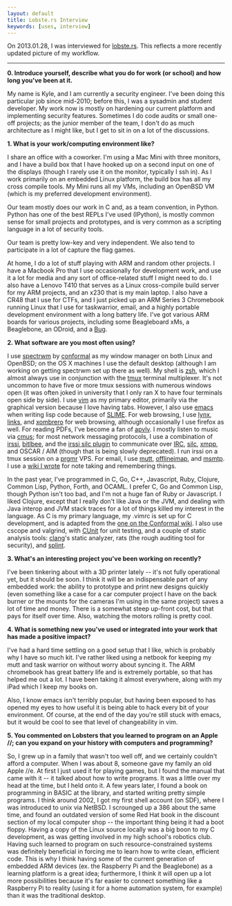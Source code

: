 ```yaml
---
layout: default
title: Lobste.rs Interview
keywords: [uses, interview]
---
```


On 2013.01.28, I was interviewed for [lobste.rs](https://lobste.rs/). This
reflects a more recently updated picture of my workflow.

- - -

**0. Introduce yourself, describe what you do for work (or school) and
how long you've been at it.**

My name is Kyle, and I am currently a security engineer. I've been
doing this particular job since mid-2010; before this, I was a
sysadmin and student developer. My work now is mostly on hardening our
current platform and implementing security features. Sometimes I do
code audits or small one-off projects; as the junior member of the
team, I don't do as much architecture as I might like, but I get to
sit in on a lot of the discussions.

**1. What is your work/computing environment like?**

I share an office with a coworker. I'm using a Mac Mini with three
monitors, and I have a build box that I have hooked up on a second
input on one of the displays (though I rarely use it on the monitor,
typically I ssh in). As I work primarily on an embedded Linux
platform, the build box has all my cross compile tools. My Mini runs
all my VMs, including an OpenBSD VM (which is my preferred development
environment).

Our team mostly does our work in C and, as a team convention, in
Python. Python has one of the best REPLs I've used (IPython), is
mostly common sense for small projects and prototypes, and is very
common as a scripting language in a lot of security tools.

Our team is pretty low-key and very independent. We also tend to
participate in a lot of capture the flag games.

At home, I do a lot of stuff playing with ARM and random other
projects. I have a Macbook Pro that I use occasionally for development
work, and use it a lot for media and any sort of office-related
stuff I might need to do. I also have a Lenovo T410 that serves as a
Linux cross-compile build server for my ARM projects, and an x230 that
is my main laptop. I also have a CR48 that I use for CTFs, and I just
picked up an ARM Series 3 Chromebook running Linux that I use for
taskwarrior, email, and a highly portable development
environment with a long battery life. I've got various ARM boards for
various projects, including some Beagleboard xMs, a Beaglebone, an
ODroid, and a [Bug](http://buglabs.net).

**2. What software are you most often using?**

I use [spectrwm](http://opensource.conformal.com/wiki/spectrwm/) by
[conformal](http://www.conformal.com) as my window manager on both
Linux and OpenBSD; on the OS X machines I use the default desktop
(although I am working on getting spectrwm set up there as well). My
shell is [zsh](http://www.zsh.org), which I almost always use in
conjunction with the [tmux](http://tmux.sourceforge.net) terminal
multiplexer.  It's not uncommon to have five or more tmux sessions
with numerous windows open (it was often joked in university that I
only ran X to have four terminals open side by side). I use
[vim](http://www.vim.org/) as my primary editor, primarily via the
graphical version because I love having tabs. However, I also use
[emacs](http://www.gnu.org/software/emacs/) when writing lisp code
because of [SLIME](http://common-lisp.net/project/slime/). For web
browsing, I use [lynx](http://lynx.isc.org/),
[links](http://www.jikos.cz/~mikulas/links/), and
[xombrero](http://opensource.conformal.com/wiki/xombrero/) for web
browsing, although occasionally I use firefox as well.  For reading
PDFs, I've become a fan of
[apvlv](http://naihe2010.github.com/apvlv/). I mostly listen to music
via [cmus](http://cmus.sourceforge.net/); for most network messaging
protocols, I use a combination of [irssi](http://www.irssi.org/),
[bitlbee](http://www.bitlbee.org/main.php/news.r.html), and the
[irssi silc plugin](http://silcnet.org/) to communicate over
[IRC](http://www.ietf.org/rfc/rfc1459.txt),
[silc](http://silcnet.org/), [xmpp](http://www.xmpp.org/), and OSCAR /
AIM (though that is being slowly deprecated). I run irssi on a tmux
session on a [prgmr](http://www.prgmr.com/) VPS. For email, I use
[mutt](http://www.mutt.org), [offlineimap](http://offlineimap.org),
and [msmtp](http://msmtp.sourceforge.net/). I use a
[wiki I wrote](https://github.com/gokyle/gowik) for note taking and
remembering things.

In the past year, I've programmed in C, Go, C++, Javascript, Ruby,
Clojure, Common Lisp, Python, Forth, and OCAML. I prefer C, Go and
Common Lisp, though Python isn't too bad, and I'm not a huge fan of
Ruby or Javascript. I liked Clojure, except that I really don't like
Java or the JVM, and dealing with Java interop and JVM stack traces
for a lot of things killed my interest in the language.
As C is my primary language, my .vimrc is set up for C development,
and is adapted from the
[one on the Conformal wiki](https://opensource.conformal.com/wiki/vim). I
also use cscope and valgrind, with
[CUnit](http://cunit.sourceforge.net) for unit testing, and a couple
of static analysis tools: [clang](http://clang.llvm.org)'s static
analyzer, rats (the rough auditing tool for security), and
[splint](http://www.splint.org/).

**3. What's an interesting project you've been working on recently?**

I've been tinkering about with a 3D printer lately -- it's not fully
operational yet, but it should be soon. I think it will be
an indispensable part of any embedded work: the ability to prototype
and print new designs quickly (even something like a case for a car
computer project I have on the back burner or the mounts for the
cameras I'm using in the same project) saves a lot of time and
money. There is a somewhat steep up-front cost, but that pays for
itself over time. Also, watching the motors rolling is pretty cool.

**4. What is something new you've used or integrated into your work
that has made a positive impact?**

I've had a hard time settling on a good setup that I like, which is
probably why I have so much kit. I've rather liked using a netbook for
keeping my mutt and task warrior on without worry about syncing
it. The ARM chromebook has great battery life and is extremely
portable, so that has helped me out a lot. I have been taking it
almost everywhere, along with my iPad which I keep my books on.

Also, I know emacs isn't terribly popular, but having been exposed to
has opened my eyes to how useful it is being able to hack every bit of
your environment. Of course, at the end of the day you're still stuck
with emacs, but it would be cool to see that level of changeability in
vim.

**5. You commented on Lobsters that you learned to program on an Apple                      
//; can you expand on your history with computers and programming?**

So, I grew up in a family that wasn't too well off, and we certainly
couldn't afford a computer. When I was about 8, someone gave my family
an old Apple //e. At first I just used it for playing games, but I
found the manual that came with it -- it talked about how to write
programs. It was a little over my head at the time, but I held onto
it. A few years later, I found a book on programming in BASIC at the
library, and started writing pretty simple programs. I think around
2002, I got my first shell account (on SDF), where I was introduced to
unix via NetBSD. I scrounged up a 386 about the same time, and found
an outdated version of some Red Hat book in the discount section of my
local computer shop -- the important thing being it had a boot
floppy. Having a copy of the Linux source locally was a big boon to my
C development, as was getting involved in my high school's robotics
club. Having such learned to program on such resource-constrained
systems was definitely beneficial in forcing me to learn how to write
clean, efficient code. This is why I think having some of the current
generation of embedded ARM devices (ex. the Raspberry Pi and the
Beaglebone) as a learning platform is a great idea; furthermore, I
think it will open up a lot more possibilities because it's far easier
to connect something like a Raspberry Pi to reality (using it for a
home automation system, for example) than it was the traditional
desktop.
